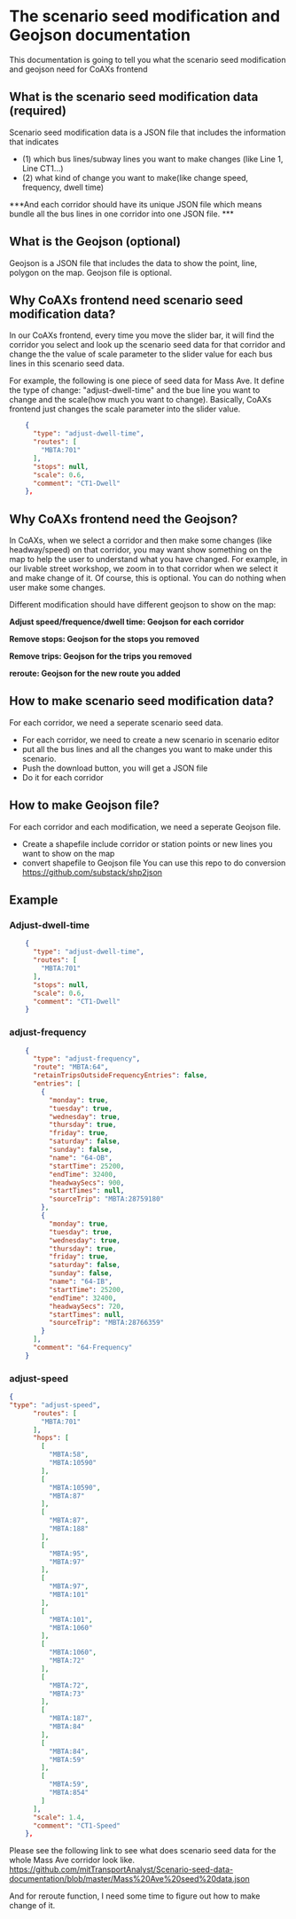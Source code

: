 # The scenario seed modification and Geojson documentation

 This documentation is going to tell you what the scenario seed modification and geojson need for CoAXs frontend

   
## What is the scenario seed modification data (required)
Scenario seed modification data is a JSON file that includes the information that indicates 
- (1) which bus lines/subway lines you want to make changes (like Line 1, Line CT1...) 
- (2) what kind of change you want to make(like change speed, frequency, dwell time)
 
***And each corridor should have its unique JSON file which means bundle all the bus lines in one corridor into one JSON file. ***

## What is the Geojson (optional)
Geojson is a JSON file that includes the data to show the point, line, polygon on the map. Geojson file is optional. 

## Why CoAXs frontend need scenario seed modification data?
In our CoAXs frontend, every time you move the slider bar, it will find the corridor you select and look up the scenario seed data for that corridor and change the the value of scale parameter to the slider value for each bus lines in this scenario seed data.   

For example, the following is one piece of seed data for Mass Ave. It define the type of change: "adjust-dwell-time" and the bue line you want to change and the scale(how much you want to change). Basically, CoAXs frontend just changes the scale parameter into the slider value. 

```json
    {
      "type": "adjust-dwell-time",
      "routes": [
        "MBTA:701"
      ],
      "stops": null,
      "scale": 0.6,
      "comment": "CT1-Dwell"
    },
```

## Why CoAXs frontend need the Geojson?
In CoAXs, when we select a corridor and then make some changes (like headway/speed) on that corridor, you may want show something on the map to help the user to understand what you have changed. For example, in our livable street workshop, we zoom in to that corridor when we select it and make change of it. Of course, this is optional. You can do nothing when user make some changes. 

Different modification should have different geojson to show on the map:


**Adjust speed/frequence/dwell time: Geojson for each corridor**

**Remove stops: Geojson for the stops you removed**

**Remove trips: Geojson for the trips you removed**

**reroute: Geojson for the new route you added**

## How to make scenario seed modification data?
For each corridor, we need a seperate scenario seed data. 
- For each corridor, we need to create a new scenario in scenario editor
- put all the bus lines and all the changes you want to make under this scenario. 
- Push the download button, you will get a JSON file
- Do it for each corridor

## How to make Geojson file?
For each corridor and each modification, we need a seperate Geojson file. 
- Create a shapefile include corridor or station points or new lines you want to show on the map
- convert shapefile to Geojson file
You can use this repo to do conversion https://github.com/substack/shp2json

## Example
### Adjust-dwell-time
```json
    {
      "type": "adjust-dwell-time",
      "routes": [
        "MBTA:701"
      ],
      "stops": null,
      "scale": 0.6,
      "comment": "CT1-Dwell"
    }
```
### adjust-frequency
```json
    {
      "type": "adjust-frequency",
      "route": "MBTA:64",
      "retainTripsOutsideFrequencyEntries": false,
      "entries": [
        {
          "monday": true,
          "tuesday": true,
          "wednesday": true,
          "thursday": true,
          "friday": true,
          "saturday": false,
          "sunday": false,
          "name": "64-OB",
          "startTime": 25200,
          "endTime": 32400,
          "headwaySecs": 900,
          "startTimes": null,
          "sourceTrip": "MBTA:28759180"
        },
        {
          "monday": true,
          "tuesday": true,
          "wednesday": true,
          "thursday": true,
          "friday": true,
          "saturday": false,
          "sunday": false,
          "name": "64-IB",
          "startTime": 25200,
          "endTime": 32400,
          "headwaySecs": 720,
          "startTimes": null,
          "sourceTrip": "MBTA:28766359"
        }
      ],
      "comment": "64-Frequency"
    }
```

### adjust-speed
```json
{
"type": "adjust-speed",
      "routes": [
        "MBTA:701"
      ],
      "hops": [
        [
          "MBTA:58",
          "MBTA:10590"
        ],
        [
          "MBTA:10590",
          "MBTA:87"
        ],
        [
          "MBTA:87",
          "MBTA:188"
        ],
        [
          "MBTA:95",
          "MBTA:97"
        ],
        [
          "MBTA:97",
          "MBTA:101"
        ],
        [
          "MBTA:101",
          "MBTA:1060"
        ],
        [
          "MBTA:1060",
          "MBTA:72"
        ],
        [
          "MBTA:72",
          "MBTA:73"
        ],
        [
          "MBTA:187",
          "MBTA:84"
        ],
        [
          "MBTA:84",
          "MBTA:59"
        ],
        [
          "MBTA:59",
          "MBTA:854"
        ]
      ],
      "scale": 1.4,
      "comment": "CT1-Speed"
    },
```

Please see the following link to see what does scenario seed data for the whole Mass Ave corridor look like.
https://github.com/mitTransportAnalyst/Scenario-seed-data-documentation/blob/master/Mass%20Ave%20seed%20data.json


And for reroute function, I need some time to figure out how to make change of it. 
